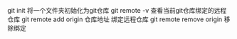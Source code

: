 git init  将一个文件夹初始化为git仓库
git remote -v 查看当前git仓库绑定的远程仓库
git remote add origin 仓库地址   绑定远程仓库
git remote remove origin  移除绑定